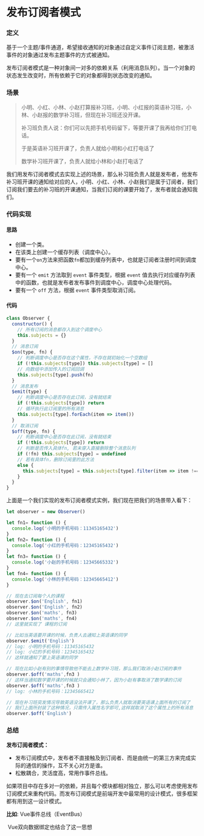 # 发布订阅者模式



### 定义

基于一个主题/事件通道，希望接收通知的对象通过自定义事件订阅主题，被激活事件的对象通过发布主题事件的方式被通知。

发布订阅者模式是一种对象间一对多的依赖关系（利用消息队列）。当一个对象的状态发生改变时，所有依赖于它的对象都得到状态改变的通知。



### 场景

> 小明、小红、小林、小赵打算报补习班，小明、小红报的英语补习班，小林、小赵报的数学补习班，但现在补习班还没开课。
>
> 补习班负责人说：你们可以先把手机号码留下，等要开课了我再给你们打电话。
>
> 于是英语补习班开课了，负责人就给小明和小红打电话了
>
> 数学补习班开课了，负责人就给小林和小赵打电话了

我们用发布订阅者模式去实现上述的场景，那么补习班负责人就是发布者，他发布补习班开课的通知给对应的人，小明、小红、小林、小赵我们是属于订阅者，我们订阅我们要去的补习班的开课通知，当我们订阅的课要开始了，发布者就会通知我们。

### 代码实现

#### 思路

- 创建一个类。
- 在该类上创建一个缓存列表（调度中心）。
- 要有一个`on`方法来把函数`fn`都加到缓存列表中，也就是订阅者注册时间到调度中心。
- 要有一个 `emit` 方法取到 `event` 事件类型，根据 `event` 值去执行对应缓存列表中的函数，也就是发布者发布事件到调度中心，调度中心处理代码。
- 要有一个 `off` 方法，根据 `event` 事件类型取消订阅。



#### 代码

```javascript
class Observer {
  constructor() {
    // 所有订阅的消息都存入到这个调度中心
    this.subjects = {}
  }
  // 消息订阅
  $on(type, fn) {
    // 判断调度中心是否存在这个属性，不存在就初始化一个空数组
    if (!this.subjects[type]) this.subjects[type] = []
    // 向数组中添加传入的订阅回调
    this.subjects[type].push(fn)
  }
  // 消息发布
  $emit(type) {
    // 判断调度中心是否存在此订阅，没有就结束
    if (!this.subjects[type]) return
    // 循环执行此订阅里的所有消息
    this.subjects[type].forEach(item => item())
  }
  // 取消订阅
  $off(type, fn) {
    // 判断调度中心是否存在此订阅，没有就结束
    if (!this.subjects[type]) return
    // 判断是否传入具体fn, 若未穿入直接删除整个消息队列
    if (!fn) this.subjects[type] = undefined
    // 若有具体fn，删除订阅里的此方法
    else {
      this.subjects[type] = this.subjects[type].filter(item => item !== fn)
    }
  }
}
```

上面是一个我们实现的发布订阅者模式实例，我们现在把我们的场景带入看下：

```javascript
let observer = new Observer()

let fn1= function () {
  console.log('小明的手机号码：11345165432')
}
let fn2= function () {
  console.log('小红的手机号码：12345165432')
}
let fn3= function () {
  console.log('小赵的手机号码：12345665332')
}
let fn4= function () {
  console.log('小林的手机号码：12345665412')
}

// 现在去订阅每个人的课程
observer.$on('English', fn1)
observer.$on('English', fn2)
observer.$on('maths', fn3)
observer.$on('maths', fn4)
// 这里就实现了 课程的订阅

// 比如当英语要开课的时候，负责人去通知上英语课的同学
observer.$emit('English')
// log: 小明的手机号码：11345165432
// log: 小红的手机号码：12345165432
// 这样就通知了要上英语课的同学

// 现在比如小赵有别的事情导致他不能去上数学补习班，那么我们取消小赵订阅的事件
observer.$off('maths',fn3 )
// 这样当通知数学要开课的时候就只会通知小林了，因为小赵有事取消了数学课的订阅
observer.$off('maths',fn3 )
// log: 小林的手机号码：12345665412

// 现在补习班突发情况导致英语没法开课了，那么负责人就取消要英语课上面所有的订阅了
// 我们上面所封装了这种情况，只需传入属性名字即可,这样就取消了这个属性上的所有消息
observer.$off('English')

```

### 总结

**发布订阅者模式：**

- 发布订阅模式中，发布者不直接触及到订阅者、而是由统一的第三方来完成实际的通信的操作，互不关心对方是谁。
- 松散耦合，灵活度高，常用作事件总线。

如果项目中存在多对一的依赖，并且每个模块都相对独立，那么可以考虑使用发布订阅模式来重构代码。而发布订阅模式是前端开发中最常用的设计模式，很多框架都有用到这一设计模式。

**比如**:   Vue事件总线（EventBus）

​			Vue双向数据绑定也结合了这一思想
